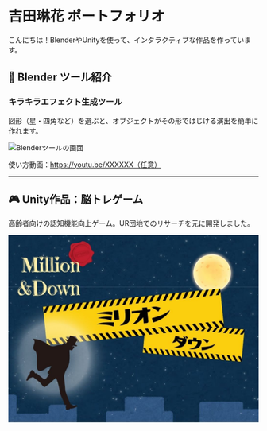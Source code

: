 # 吉田琳花 ポートフォリオ

こんにちは！BlenderやUnityを使って、インタラクティブな作品を作っています。

## 🎨 Blender ツール紹介

### キラキラエフェクト生成ツール

図形（星・四角など）を選ぶと、オブジェクトがその形ではじける演出を簡単に作れます。

![Blenderツールの画面](blender1.png)

使い方動画：https://youtu.be/XXXXXX（任意）

---

## 🎮 Unity作品：脳トレゲーム

高齢者向けの認知機能向上ゲーム。UR団地でのリサーチを元に開発しました。

![Unityのプレイ画面](unity1.png)
